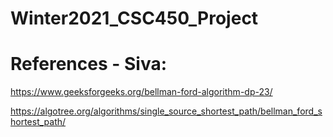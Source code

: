# Winter2021_CSC450_Project

# References - Siva:
https://www.geeksforgeeks.org/bellman-ford-algorithm-dp-23/

https://algotree.org/algorithms/single_source_shortest_path/bellman_ford_shortest_path/

